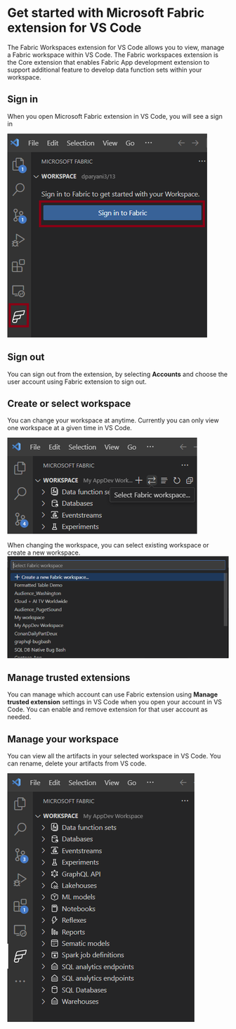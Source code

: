 # Get started with Microsoft Fabric extension for VS Code
The Fabric Workspaces extension for VS Code allows you to view, manage a Fabric workspace within VS Code. The Fabric workspaces extension is the Core extension that enables Fabric App development extension to support additional feature to develop data function sets within your workspace.

## Sign in
When you open Microsoft Fabric extension in VS Code, you will see a sign in 

![image](./images/sign-in-fabric-workspace.png)

## Sign out 
You can sign out from the extension, by selecting **Accounts** and choose the user account using Fabric extension to sign out. 

## Create or select workspace 

You can change your workspace at anytime. Currently you can only view one workspace at a given time in VS Code. 

![image](./images/Change-your-workspace.png)

When changing the workspace, you can select existing workspace or create a new workspace. 
![image](./images/select-or-create-new-workspace.png)


## Manage trusted extensions

You can manage which account can use Fabric extension using **Manage trusted extension** settings in VS Code when you open your account in VS Code. You can enable and remove extension for that user account as needed. 

## Manage your workspace 

You can view all the artifacts in your selected workspace in VS Code. You can rename, delete your artifacts from VS code. 

![image](./images/view-artifacts-in-vscode.png)


